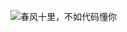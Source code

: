 ![春风十里，不如代码懂你](https://ss0.bdstatic.com/70cFuHSh_Q1YnxGkpoWK1HF6hhy/it/u=3810690049,377012319&fm=27&gp=0.jpg)

